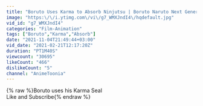 ```yaml
---
title: "Boruto Uses Karma to Absorb Ninjutsu | Boruto Naruto Next Generations"
image: "https:\/\/i.ytimg.com\/vi\/g7_WMXJndI4\/hqdefault.jpg"
vid_id: "g7_WMXJndI4"
categories: "Film-Animation"
tags: ["Boruto","Karma","Absorb"]
date: "2021-11-04T21:49:44+03:00"
vid_date: "2021-02-21T12:17:20Z"
duration: "PT1M40S"
viewcount: "30695"
likeCount: "466"
dislikeCount: "5"
channel: "AnimeToonia"
---
```

{% raw %}Boruto uses his Karma Seal<br />Like and Subscribe{% endraw %}
